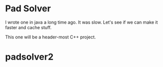 # Pad Solver

I wrote one in java a long time ago. It was slow. Let's see if we can make it faster and cache stuff.

This one will be a header-most C++ project.
# padsolver2
